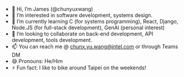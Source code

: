 - 👋 Hi, I’m James (@chunyuxwang)
- 👀 I’m interested in software development, systems design.
- 🌱 I’m currently learning C (for systems programming), React, Django, Node.JS (for full-stack development), GenAI (personal interest)
- 💞️ I’m looking to collaborate on back-end development, API development, tools development.
- 📫 You can reach me @ chunx.yu.wang@intel.com or through Teams DM
- 😄 Pronouns: He/Him
- ⚡ Fun fact: I like to bike around Taipei on the weekends!

<!---
chunyuxwang/chunyuxwang is a ✨ special ✨ repository because its `README.md` (this file) appears on your GitHub profile.
You can click the Preview link to take a look at your changes.
--->
